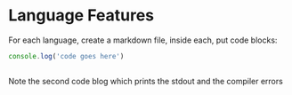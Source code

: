 Language Features
=================

For each language, create a markdown file, inside each, put code blocks:

```typescript
console.log('code goes here')
```

```
```

Note the second code blog which prints the stdout and the compiler errors
